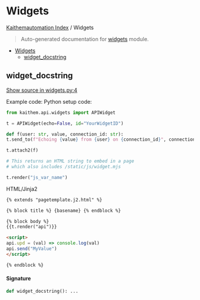 # Widgets

[Kaithemautomation Index](./README.md#kaithemautomation-index) / Widgets

> Auto-generated documentation for [widgets](../../../api/widgets.py) module.

- [Widgets](#widgets)
  - [widget_docstring](#widget_docstring)

## widget_docstring

[Show source in widgets.py:4](../../../api/widgets.py#L4)

Example code:
Python setup code:

```python
from kaithem.api.widgets import APIWidget

t = APIWidget(echo=False, id="YourWidgetID")

def f(user: str, value, connection_id: str):
t.send_to(f"Echoing {value} from {user} on {connection_id}", connection_id)

t.attach2(f)

# This returns an HTML string to embed in a page
# which also includes /static/js/widget.mjs

t.render("js_var_name")
```

HTML/Jinja2

```html
{% extends "pagetemplate.j2.html" %}

{% block title %} {basename} {% endblock %}

{% block body %}
{{t.render("api")}}

<script>
api.upd = (val) => console.log(val)
api.send("MyValue")
</script>

{% endblock %}

```

#### Signature

```python
def widget_docstring(): ...
```